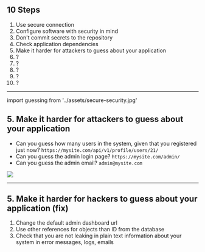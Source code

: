 <!-- classes: ten-steps -->

## 10 Steps

<ol>
    <li>Use secure connection</li>
    <li>Configure software with security in mind</li>
    <li>Don't commit secrets to the repository</li>
    <li>Check application dependencies</li>
    <li className="active">Make it harder for attackers to guess about your application</li>
    <li>?</li>
    <li>?</li>
    <li>?</li>
    <li>?</li>
    <li>?</li>
</ol>

<!-- note
NEXT: As a next step, let's see how we can make it harder for attacker to
gather information about our application 
-->

---

<!-- sectionTitle: Guessing -->

import guessing from '../assets/secure-security.jpg'

## 5. Make it harder for attackers to guess about your application

- Can you guess how many users in the system, given that you registered just now? `https://mysite.com/api/v1/profile/users/21/`
- Can you guess the admin login page? `https://mysite.com/admin/`
- Can you guess the admin email? `admin@mysite.com`

<img src={guessing} className="slide-bottom content-center" />

<!-- note

- How hard it is to guess admin login page to make a brute-force attack
    trying well-known vulnerable passwords?
- How hard it is to guess the Django version of the application, to try to perform
    a vulnerability that was not patched in that version?

**NEXT**: Let's look on the next slide how we can improve situation a little bit,
but keep in mind, this is not to stop the attack but rather
to make exploring our application not a walk in the park.
-->

---

## 5. Make it harder for hackers to guess about your application (fix)

1. Change the default admin dashboard url
1. Use other references for objects than ID from the database
1. Check that you are not leaking in plain text information about your system
    in error messages, logs, emails

<!-- note

Changing the admin URL can really make a long way and difference. Most automatic
tools that scans for admin urls on sites have a predefined dictionary of keywords that they use,
and if you are a harder target, the attacker might just skip you application.

And remember all these cases when username and password in plain text was sent over email?

We talk a bit about configuration of the application, and I mentioned some tools that
are available to automatically get reports about some of the vulnerabilities. Two next steps are about
the tools.
-->